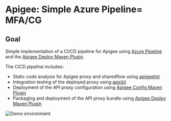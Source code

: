 # Apigee: Simple Azure Pipeline= MFA/CG

## Goal

Simple implementation of a CI/CD pipeline for Apigee using
[Azure Pipeline](https://docs.microsoft.com/en-us/azure/devops/pipelines/get-started/what-is-azure-pipelines?view=azure-devops) and the [Apigee Deploy Maven Plugin](https://github.com/apigee/apigee-deploy-maven-plugin).

The CICD pipeline includes:

- Static code analysis for Apigee proxy and sharedflow using [apigeelint](https://github.com/apigee/apigeelint)
- Integration testing of the deployed proxy using
  [apickli](https://github.com/apickli/apickli)
- Deployment of the API proxy configuration using
  [Apigee Config Maven Plugin](https://github.com/apigee/apigee-config-maven-plugin)
- Packaging and deployment of the API proxy bundle using
  [Apigee Deploy Maven Plugin](https://github.com/apigee/apigee-deploy-maven-plugin)

![Demo environment](./overview.jpg)